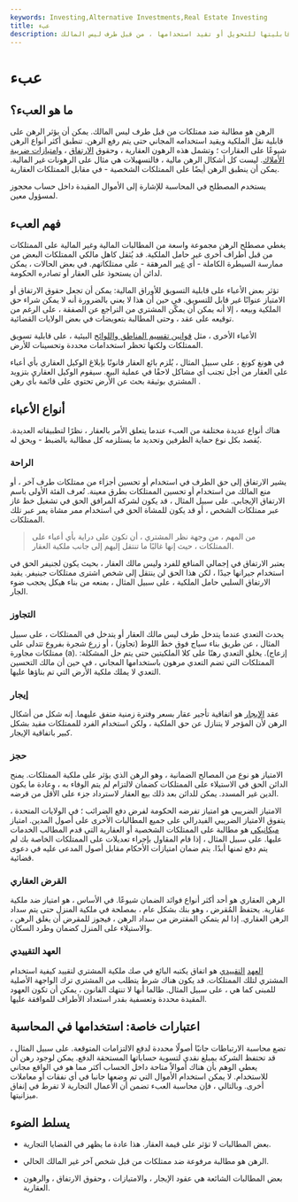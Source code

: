 ```yaml
---
keywords: Investing,Alternative Investments,Real Estate Investing
title: عبء
description: الرهن هو مطالبة ضد ملكية ، غالبًا ما تؤثر على قابليتها للتحويل أو تقيد استخدامها ، من قبل طرف ليس المالك.
---
```


# عبء
## ما هو العبء؟

الرهن هو مطالبة ضد ممتلكات من قبل طرف ليس المالك. يمكن أن يؤثر الرهن على قابلية نقل الملكية ويقيد استخدامه المجاني حتى يتم رفع الرهن. تنطبق أكثر أنواع الرهن شيوعًا على العقارات ؛ وتشمل هذه الرهون العقارية ، وحقوق [الارتفاق](/easement) ، [وامتيازات ضريبة الأملاك](/taxlien). ليست كل أشكال الرهن مالية ، فالتسهيلات هي مثال على الرهونات غير المالية. يمكن أن ينطبق الرهن أيضًا على الممتلكات الشخصية - في مقابل الممتلكات العقارية.

يستخدم المصطلح في المحاسبة للإشارة إلى الأموال المقيدة داخل حساب محجوز لمسؤول معين.

## فهم العبء

يغطي مصطلح الرهن مجموعة واسعة من المطالبات المالية وغير المالية على الممتلكات من قبل أطراف أخرى غير حامل الملكية. قد يُثقل كاهل مالكي الممتلكات البعض من ممارسة السيطرة الكاملة - أي [غير](/unencumbered) المرهقة - على ممتلكاتهم. في بعض الحالات ، يمكن لدائن أن يستحوذ على العقار أو تصادره الحكومة.

تؤثر بعض الأعباء على قابلية التسويق للأوراق المالية: يمكن أن تجعل حقوق الارتفاق أو الامتياز عنوانًا غير قابل للتسويق. في حين أن هذا لا يعني بالضرورة أنه لا يمكن شراء حق الملكية وبيعه ، إلا أنه يمكن أن يمكّن المشتري من التراجع عن الصفقة ، على الرغم من توقيعه على عقد ، وحتى المطالبة بتعويضات في بعض الولايات القضائية.

الأعباء الأخرى ، مثل [قوانين تقسيم المناطق واللوائح](/zoning) البيئية ، على قابلية تسويق الممتلكات ولكنها تحظر استخدامات محددة وتحسينات للأرض.

في هونغ كونغ ، على سبيل المثال ، يُلزم بائع العقار قانونًا بإبلاغ الوكيل العقاري بأي أعباء على العقار من أجل تجنب أي مشاكل لاحقًا في عملية البيع. سيقوم الوكيل العقاري بتزويد المشتري بوثيقة بحث عن الأرض تحتوي على قائمة بأي رهن .

## أنواع الأعباء

هناك أنواع عديدة مختلفة من العبء عندما يتعلق الأمر بالعقار ، نظرًا لتطبيقاته العديدة. يُقصد بكل نوع حماية الطرفين وتحديد ما يستلزمه كل مطالبة بالضبط - ويحق له.

### الراحة

يشير الارتفاق إلى حق الطرف في استخدام أو تحسين أجزاء من ممتلكات طرف آخر ، أو منع المالك من استخدام أو تحسين الممتلكات بطرق معينة. تُعرف الفئة الأولى باسم الارتفاق الإيجابي. على سبيل المثال ، قد يكون لشركة المرافق الحق في تشغيل خط غاز عبر ممتلكات الشخص ، أو قد يكون للمشاة الحق في استخدام ممر مشاة يمر عبر تلك الممتلكات.

> من المهم ، من وجهة نظر المشتري ، أن تكون على دراية بأي أعباء على الممتلكات ، حيث إنها غالبًا ما تنتقل إليهم إلى جانب ملكية العقار.

>

يعتبر الارتفاق في إجمالي المنافع للفرد وليس مالك العقار ، بحيث يكون لجنيفر الحق في استخدام جيرانها جيدًا ، لكن هذا الحق لن ينتقل إلى شخص اشترى ممتلكات جينيفر. يقيد الارتفاق السلبي حامل الملكية ، على سبيل المثال ، بمنعه من بناء هيكل يحجب ضوء الجار.

### التجاوز

يحدث التعدي عندما يتدخل طرف ليس مالك العقار أو يتدخل في الممتلكات ، على سبيل المثال ، عن طريق بناء سياج فوق خط اللوط (تجاوز) ، أو زرع شجرة بفروع تتدلى على ممتلكات مجاورة (a). إزعاج). يخلق التعدي رهنًا على كلا الملكيتين حتى يتم حل المشكلة: الممتلكات التي تضم التعدي مرهون باستخدامها المجاني ، في حين أن مالك التحسين التعدي لا يملك ملكية الأرض التي تم بناؤها عليها.

### إيجار

عقد [الإيجار](/lease) هو اتفاقية تأجير عقار بسعر وفترة زمنية متفق عليهما. إنه شكل من أشكال الرهن لأن المؤجر لا يتنازل عن حق الملكية ، ولكن استخدام الفرد للممتلكات مقيد بشكل كبير باتفاقية الإيجار.

### حجز

الامتياز هو نوع من المصالح الضمانية ، وهو الرهن الذي يؤثر على ملكية الممتلكات. يمنح الدائن الحق في الاستيلاء على الممتلكات كضمان لالتزام لم يتم الوفاء به ، وعادة ما يكون الدين غير المسدد. يمكن للدائن بعد ذلك بيع العقار لاسترداد جزء على الأقل من قرضه.

الامتياز الضريبي هو امتياز تفرضه الحكومة لفرض دفع الضرائب ؛ في الولايات المتحدة ، يتفوق الامتياز الضريبي الفيدرالي على جميع المطالبات الأخرى على أصول المدين. امتياز [ميكانيكي](/mechanics-lien) هو مطالبة على الممتلكات الشخصية أو العقارية التي قدم المطالب الخدمات عليها. على سبيل المثال ، إذا قام المقاول بإجراء تعديلات على الممتلكات الخاصة بك لم يتم دفع ثمنها أبدًا. يتم ضمان امتيازات الأحكام مقابل أصول المدعى عليه في دعوى قضائية.

### القرض العقاري

الرهن العقاري هو أحد أكثر أنواع فوائد الضمان شيوعًا. في الأساس ، هو امتياز ضد ملكية عقارية. يحتفظ المُقرض ، وهو بنك بشكل عام ، بمصلحة في ملكية المنزل حتى يتم سداد الرهن العقاري. إذا لم يتمكن المقترض من سداد الرهن ، فيجوز للمقرض أن يغلق الرهن ، والاستيلاء على المنزل كضمان وطرد السكان.

### العهد التقييدي

[العهد](/restrictive-covenant) [التقييدي](/restrictive-covenant) هو اتفاق يكتبه البائع في صك ملكية المشتري لتقييد كيفية استخدام المشتري لتلك الممتلكات. قد يكون هناك شرط يتطلب من المشتري ترك الواجهة الأصلية للمبنى كما هي ، على سبيل المثال. طالما أنها لا تنتهك القانون ، يمكن أن تكون العهود المقيدة محددة وتعسفية بقدر استعداد الأطراف للموافقة عليها.

## اعتبارات خاصة: استخدامها في المحاسبة

تضع محاسبة الارتباطات جانبًا أصولًا محددة لدفع الالتزامات المتوقعة. على سبيل المثال ، قد تحتفظ الشركة بمبلغ نقدي لتسوية حساباتها المستحقة الدفع. يمكن لوجود رهن أن يعطي الوهم بأن هناك أموالاً متاحة داخل الحساب أكثر مما هو في الواقع مجاني للاستخدام. لا يمكن استخدام الأموال التي تم وضعها جانبا في أي نفقات أو معاملات أخرى. وبالتالي ، فإن محاسبة العبء تضمن أن الأعمال التجارية لا تفرط في إنفاق ميزانيتها.

## يسلط الضوء

- بعض المطالبات لا تؤثر على قيمة العقار. هذا عادة ما يظهر في القضايا التجارية.

- الرهن هو مطالبة مرفوعة ضد ممتلكات من قبل شخص آخر غير المالك الحالي.

- بعض المطالبات الشائعة هي عقود الإيجار ، والامتيازات ، وحقوق الارتفاق ، والرهون العقارية.

